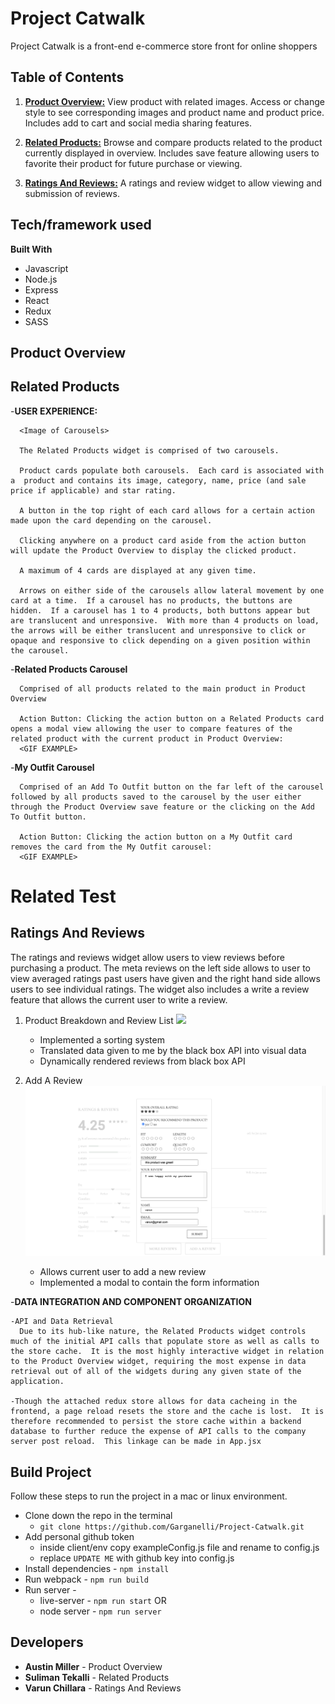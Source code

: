 # Project Catwalk
Project Catwalk is a front-end e-commerce store front for online shoppers

## Table of Contents

1. [**Product Overview:**](#product-overview) View product with related images. Access or change style to see corresponding images and product name and product price. Includes add to cart and social media sharing features.

2. [**Related Products:**](#related-products) Browse and compare products related to the product currently displayed in overview. Includes save feature allowing users to favorite their product for future purchase or viewing.

3. [**Ratings And Reviews:**](#ratings-and-reviews) A ratings and review widget to allow viewing and submission of reviews.

## Tech/framework used

**Built With**
- Javascript
- Node.js
- Express
- React
- Redux
- SASS

## Product Overview


## Related Products

  -**USER EXPERIENCE:**

      <Image of Carousels>

      The Related Products widget is comprised of two carousels.

      Product cards populate both carousels.  Each card is associated with a  product and contains its image, category, name, price (and sale price if applicable) and star rating.

      A button in the top right of each card allows for a certain action made upon the card depending on the carousel.

      Clicking anywhere on a product card aside from the action button will update the Product Overview to display the clicked product.

      A maximum of 4 cards are displayed at any given time.

      Arrows on either side of the carousels allow lateral movement by one card at a time.  If a carousel has no products, the buttons are hidden.  If a carousel has 1 to 4 products, both buttons appear but are translucent and unresponsive.  With more than 4 products on load, the arrows will be either translucent and unresponsive to click or opaque and responsive to click depending on a given position within the carousel.

-**Related Products Carousel**

      Comprised of all products related to the main product in Product Overview

      Action Button: Clicking the action button on a Related Products card opens a modal view allowing the user to compare features of the related product with the current product in Product Overview:
      <GIF EXAMPLE>


-**My Outfit Carousel**

      Comprised of an Add To Outfit button on the far left of the carousel followed by all products saved to the carousel by the user either through the Product Overview save feature or the clicking on the Add To Outfit button.

      Action Button: Clicking the action button on a My Outfit card removes the card from the My Outfit carousel:
      <GIF EXAMPLE>

# Related Test
## Ratings And Reviews

The ratings and reviews widget allow users to view reviews before purchasing a product. The meta reviews on the left side allows to user to view averaged ratings past users have given and the right hand side allows users to see individual ratings. The widget also includes a write a review feature that allows the current user to write a review.

1. Product Breakdown and Review List
  ![](gifs_and_images/ratingsAndReviews.gif)
    * Implemented a sorting system
    * Translated data given to me by the black box API into visual data
    * Dynamically rendered reviews from black box API

2. Add A Review
 ![](gifs_and_images/screenshots/ratingsAndReviews_modal.png)
    * Allows current user to add a new review
    * Implemented a modal to contain the form information


-**DATA INTEGRATION AND COMPONENT ORGANIZATION**

    -API and Data Retrieval
      Due to its hub-like nature, the Related Products widget controls much of the initial API calls that populate store as well as calls to the store cache.  It is the most highly interactive widget in relation to the Product Overview widget, requiring the most expense in data retrieval out of all of the widgets during any given state of the application.

    -Though the attached redux store allows for data cacheing in the frontend, a page reload resets the store and the cache is lost.  It is therefore recommended to persist the store cache within a backend database to further reduce the expense of API calls to the company server post reload.  This linkage can be made in App.jsx



## Build Project
Follow these steps to run the project in a mac or linux environment.
- Clone down the repo in the terminal
  * `git clone https://github.com/Garganelli/Project-Catwalk.git`
- Add personal github token
  * inside client/env copy exampleConfig.js file and rename to config.js
  * replace `UPDATE ME` with github key into config.js
- Install dependencies - `npm install`
- Run webpack - `npm run build`
- Run server -
  * live-server - `npm run start`
  OR
  * node server - `npm run server`


## Developers
- **Austin Miller** - Product Overview
- **Suliman Tekalli** - Related Products
- **Varun Chillara** - Ratings And Reviews
